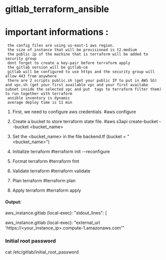 # gitlab_terraform_ansible
# important informations : 
     the config files are using us-east-1 aws region.
     the size of instance that will be provisioned is t2.medium
     the public ip of the machine that is terraform will be added to security group
     dont forget to create a key-pair before terraform apply
     the gitlab version will be gitlab-ce
     gitlab will be configured to use https and the security group will allow 443 from anywhere
     there are 2 scripts public.sh (get your public IP to put in AWS SG) and vpc.sh (get your first available vpc and your first availabe subnet inside the selected vpc and put  tags to terraform filter them) to run together with terraform
     ansible inventory is dynamic
     average deploy time is 11 min

1. First, we need to configure aws credentials.
#aws configure

2. Create a bucket to store terraform state file.
#aws s3api create-bucket --bucket <bucket_name>

3. Set the <bucket_name> in the file backend.tf (bucket = "<bucket_name>")

4. Initialize terraform
#terraform init --reconfigure

5. Format terraform
#terraform fmt

6. Validate terraform
#terraform validate

7. Plan terraform
#terraform plan

8. Apply terraform
#terraform apply

#### Output:
aws_instance.gitlab (local-exec):         "stdout_lines": [

aws_instance.gitlab (local-exec):             "external_url 'https://<your_instance_ip>.compute-1.amazonaws.com'"

### Initial root password ###
cat /etc/gitlab/initial_root_password
